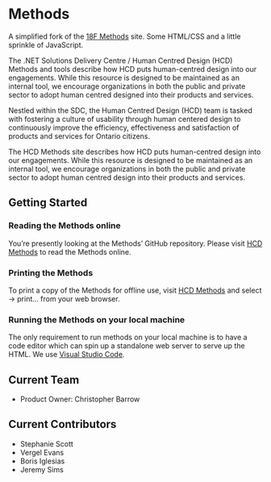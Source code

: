 # Methods
A simplified fork of the [18F Methods](https://github.com/18F/methods) site. Some HTML/CSS and a little sprinkle of JavaScript. 

The .NET Solutions Delivery Centre / Human Centred Design (HCD) Methods and tools describe how HCD puts human-centred design into our engagements. While this resource is designed to be maintained as an internal tool, we encourage organizations in both the public and private sector to adopt human centred designed into their products and services. 

Nestled within the SDC, the Human Centred Design (HCD) team is tasked with fostering a culture of usability through human centered design to continuously improve the efficiency, effectiveness and satisfaction of products and services for Ontario citizens.

The HCD Methods site describes how HCD puts human-centred design into our engagements. While this resource is designed to be maintained as an internal tool, we encourage organizations in both the public and private sector to adopt human centred design into their products and services. 

## Getting Started

### Reading the Methods online
You’re presently looking at the Methods’ GitHub repository. Please visit [HCD Methods](https://hcdmethods.azurewebsites.net/) to read the Methods online.

### Printing the Methods
To print a copy of the Methods for offline use, visit [HCD Methods](https://hcdmethods.azurewebsites.net/) and select -> print… from your web browser.

### Running the Methods on your local machine
The only requirement to run methods on your local machine is to have a code editor which can spin up a standalone web server to serve up the HTML. We use [Visual Studio Code](https://code.visualstudio.com/). 

## Current Team
* Product Owner: Christopher Barrow

## Current Contributors
* Stephanie Scott
* Vergel Evans
* Boris Iglesias
* Jeremy Sims



